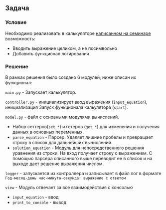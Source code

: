 ## Задача
### Условие
Необходимо реализовать в калькуляторе [написанном на семинаре](https://github.com/fredorwell/eductation/tree/main/Python/Lesson_7_gb/calculator) возможность:
- Вводить выражение целиком, а не посимвольно
- Добавить функционал логирования

### Решение
В рамках решения было создано 6 модулей, ниже описан их функционал:

`main.py` - Запускает калькулятор.

`controller.py` - инициализирует ввод выражения (`input_equation`), инициализация Запуск функционала кальулятора (`start`).

`model.py` - файл с основными модулями вычислений.
 - Набор сеттеров(`set_*`) и гетеров (`get_*`) для изменения и получения данных в основных переменных.
 - `parse_equation` - Парсер. Удаляет лишние пробелы и превращает строку в список для дальнейших вычислений.
 - `solution_equation` - Модуль для непосредственного решения уравнения из строки. На вход получает строку с выражением. С помощью парсера описанного выше переводит ее в список и на выходе дает решение выражения числом.

`logger` - запускается из контроллера и записывает в файл лог в формате `Год-месяц-день час-минута-секунда: выражение с ответом`

`view` - Модуль отвечает за все взаимодействия с консолью 
 - `input_equation` - ввод
 - `print_to_console` - вывод